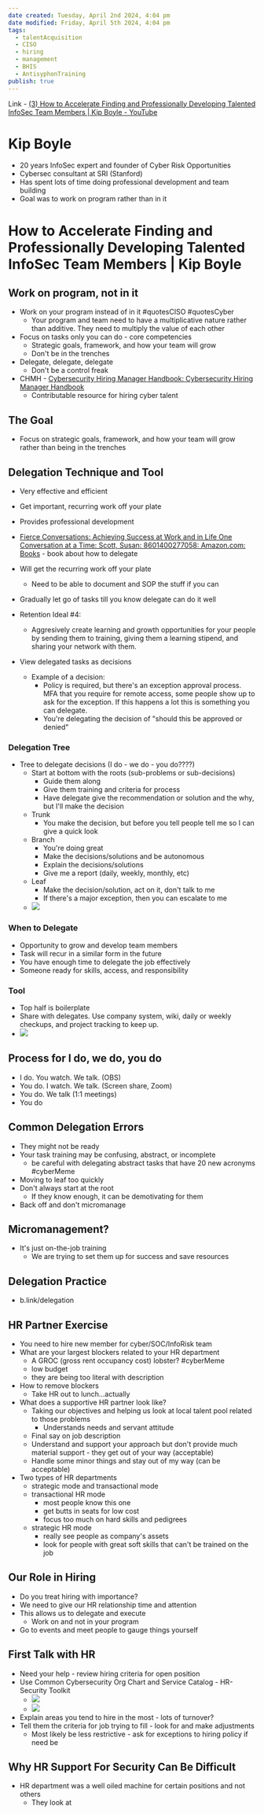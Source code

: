 ```yaml
---
date created: Tuesday, April 2nd 2024, 4:04 pm
date modified: Friday, April 5th 2024, 4:04 pm
tags:
  - talentAcquisition
  - CISO
  - hiring
  - management
  - BHIS
  - AntisyphonTraining
publish: true
---
```


Link - [(3) How to Accelerate Finding and Professionally Developing Talented InfoSec Team Members | Kip Boyle - YouTube](https://www.youtube.com/watch?v=pXn0ai5DPdE&t=4s)

# Kip Boyle
- 20 years InfoSec expert and founder of Cyber Risk Opportunities
- Cybersec consultant at SRI (Stanford)
- Has spent lots of time doing professional development and team building
- Goal was to work on program rather than in it
# How to Accelerate Finding and Professionally Developing Talented InfoSec Team Members | Kip Boyle
## Work on program, not in it
- Work on your program instead of in it #quotesCISO #quotesCyber
	- Your program and team need to have a multiplicative nature rather than additive.  They need to multiply the value of each other
- Focus on tasks only you can do - core competencies
	- Strategic goals, framework, and how your team will grow
	- Don't be in the trenches
- Delegate, delegate, delegate
	- Don't be a control freak
- CHMH - [Cybersecurity Hiring Manager Handbook: Cybersecurity Hiring Manager Handbook](https://cybersecurity-hiring-manager-handbook.netlify.app/) 
	- Contributable resource for hiring cyber talent
## The Goal
- Focus on strategic goals, framework, and how your team will grow rather than being in the trenches
## Delegation Technique and Tool
- Very effective and efficient
- Get important, recurring work off your plate
- Provides professional development 
- [Fierce Conversations: Achieving Success at Work and in Life One Conversation at a Time: Scott, Susan: 8601400277058: Amazon.com: Books](https://www.amazon.com/Fierce-Conversations-Achieving-Success-Conversation/dp/0425193373) - book about how to delegate

- Will get the recurring work off your plate
	- Need to be able to document and SOP the stuff if you can

- Gradually let go of tasks till you know delegate can do it well

- Retention Ideal #4:
	- Aggresively create learning and growth opportunities for your people by sending them to training, giving them a learning stipend, and sharing your network with them.

- View delegated tasks as decisions
	- Example of a decision:
		- Policy is required, but there's an exception approval process. MFA that you require for remote access, some people show up to ask for the exception. If this happens a lot this is something you can delegate.  
		- You're delegating the decision of "should this be approved or denied"

### Delegation Tree
- Tree to delegate decisions (I do - we do - you do????)
	- Start at bottom with the roots (sub-problems or sub-decisions)
		- Guide them along
		- Give them training and criteria for process
		- Have delegate give the recommendation or solution and the why, but I'll make the decision
	- Trunk
		- You make the decision, but before you tell people tell me so I can give a quick look
	- Branch
		- You're doing great
		- Make the decisions/solutions and be autonomous
		- Explain the decisions/solutions
		- Give me a report (daily, weekly, monthly, etc)
	- Leaf
		- Make the decision/solution, act on it, don't talk to me
		- If there's a major exception, then you can escalate to me
	- ![](IMG-20240402163137664.png)
### When to Delegate
- Opportunity to grow and develop team members
- Task will recur in a similar form in the future
- You have enough time to delegate the job effectively
- Someone ready for skills, access, and responsibility
### Tool
- Top half is boilerplate
- Share with delegates.  Use company system, wiki, daily or weekly checkups, and project tracking to keep up.
- ![](IMG-20240402164117628.png)
## Process for I do, we do, you do
- I do. You watch. We talk. (OBS)
- You do. I watch. We talk. (Screen share, Zoom)
- You do. We talk (1:1 meetings)
- You do
## Common Delegation Errors
- They might not be ready
- Your task training may be confusing, abstract, or incomplete
	- be careful with delegating abstract tasks that have 20 new acronyms #cyberMeme 
- Moving to leaf too quickly
- Don't always start at the root
	- If they know enough, it can be demotivating for them
- Back off and don't micromanage
## Micromanagement?
- It's just on-the-job training
	- We are trying to set them up for success and save resources
## Delegation Practice
- b.link/delegation
## HR Partner Exercise
- You need to hire new member for cyber/SOC/InfoRisk team
- What are your largest blockers related to your HR department
	- A GROC (gross rent occupancy cost) lobster? #cyberMeme 
	- low budget
	- they are being too literal with description
- How to remove blockers
	- Take HR out to lunch...actually
- What does a supportive HR partner look like?
	- Taking our objectives and helping us look at local talent pool related to those problems
		- Understands needs and servant attitude
	- Final say on job description
	- Understand and support your approach but don't provide much material support - they get out of your way (acceptable)
	- Handle some minor things and stay out of my way (can be acceptable)
- Two types of HR departments
	- strategic mode and transactional mode
	- transactional HR mode
		- most people know this one
		- get butts in seats for low cost
		- focus too much on hard skills and pedigrees
	- strategic HR mode
		- really see people as company's assets
		- look for people with great soft skills that can't be trained on the job
## Our Role in Hiring
- Do you treat hiring with importance?
- We need to give our HR relationship time and attention
- This allows us to delegate and execute
	- Work on and not in your program
- Go to events and meet people to gauge things yourself
## First Talk with HR
- Need your help - review hiring criteria for open position
- Use Common Cybersecurity Org Chart and Service Catalog - HR-Security Toolkit
	- ![](IMG-20240405160111258.png)
	- ![](IMG-20240405160201563.png)
- Explain areas you tend to hire in the most - lots of turnover?
- Tell them the criteria for job trying to fill - look for and make adjustments
	- Most likely be less restrictive - ask for exceptions to hiring policy if need be
## Why HR Support For Security Can Be Difficult
- HR department was a well oiled machine for certain positions and not others
	- They look at